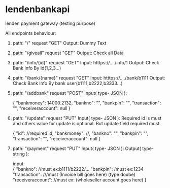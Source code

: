 # lendenbankapi
 lenden payment gateway (testing purpose)
 
 
 
 All endpoints behaviour: 
 
 1. path: "/" 
    request "GET" 
    Output:  Dummy Text
    
 2. path: "/giveall" 
    request "GET" 
    Output:  Check all Data  
     
 3. path: "/info/{id}" 
    request "GET" 
    Input: htttps://..../info/1
    Output:  Check Bank Info By Id(1,2,3...)
    
 4. path: "/bank/{name}" 
    request "GET" 
    Input: htttps://..../bank/b1111
    Output:  Check Bank Info By bank user(b1111,b2222,b3333...)
    
 4. path: "/addbank" 
    request "POST" 
    Input( type- JSON ):
  
    {
      "bankmoney": 14000.2132,
      "bankno": "",
      "bankpin": "",
      "transaction": "",
      "receiveraccount": null
    }
    
 5. path: "/update" 
    request "PUT" 
    Input( type- JSON ): Required id is must and others value for update is optional. But update field required must.
    
    {
       "id": //required id,
      "bankmoney": //,
      "bankno": "",
      "bankpin": "",
      "transaction": "",
      "receiveraccount": null
    }
 
  6. path: "/payment" 
      request "PUT" 
      Input( type- JSON ):
      Output( type- string ):

       input:     
       {
        "bankno": //must ex:b1111/b2222/...
        "bankpin": /must ex:1234
        "transaction": ///must (Invoice bill goes here) (type doube)
        "receiveraccount": //must ex: (wholeseller account goes here)
        }

